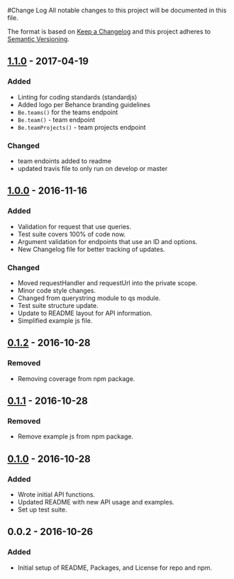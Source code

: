#Change Log
All notable changes to this project will be documented in this file.

The format is based on [Keep a Changelog](http://keepachangelog.com/) and this project adheres to [Semantic Versioning](http://semver.org/).

## [1.1.0] - 2017-04-19
### Added
* Linting for coding standards (standardjs)
* Added logo per Behance branding guidelines
* `Be.teams()` for the teams endpoint
* `Be.team()` - team endpoint
* `Be.teamProjects()` - team projects endpoint

### Changed
* team endoints added to readme
* updated travis file to only run on develop or master

## [1.0.0] - 2016-11-16
### Added
* Validation for request that use queries.
* Test suite covers 100% of code now.
* Argument validation for endpoints that use an ID and options.
* New Changelog file for better tracking of updates.

### Changed
* Moved requestHandler and requestUrl into the private scope.
* Minor code style changes.
* Changed from querystring module to qs module.
* Test suite structure update.
* Update to README layout for API information.
* Simplified example js file.

## [0.1.2] - 2016-10-28
### Removed
* Removing coverage from npm package.

## [0.1.1] - 2016-10-28
### Removed
* Remove example js from npm package.

## [0.1.0] - 2016-10-28
### Added
* Wrote initial API functions.
* Updated README with new API usage and examples.
* Set up test suite.

## 0.0.2 - 2016-10-26
### Added
* Initial setup of README, Packages, and License for repo and npm.

[1.1.0]: https://github.com/Polyneue/behance-api/compare/v1.1.0...HEAD
[1.0.0]: https://github.com/Polyneue/behance-api/compare/v0.1.2...v1.0.0
[0.1.2]: https://github.com/Polyneue/behance-api/compare/v0.1.1...v0.1.2
[0.1.1]: https://github.com/Polyneue/behance-api/compare/v0.1.0...v0.1.1
[0.1.0]: https://github.com/Polyneue/behance-api/compare/v0.0.2...v0.1.0